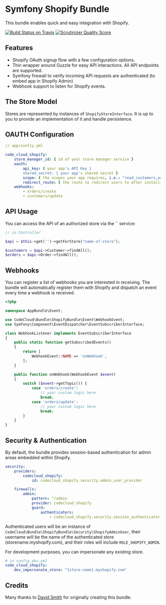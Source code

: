 # Symfony Shopify Bundle

This bundle enables quick and easy integration with Shopify.

[![Build Status on Travis](https://img.shields.io/travis/Richtermeister/symfony-shopify-bundle/master.svg)](http://travis-ci.org/Richtermeister/symfony-shopify-bundle)
[![Scrutinizer Quality Score](https://img.shields.io/scrutinizer/g/Richtermeister/symfony-shopify-bundle.svg)](https://scrutinizer-ci.com/g/Richtermeister/symfony-shopify-bundle/)

## Features

* Shopify OAuth signup flow with a few configuration options.
* Thin wrapper around Guzzle for easy API interactions. All API endpoints are supported.
* Symfony firewall to verify incoming API requests are authenticated (to embed app in Shopify Admin)
* Webhook support to listen for Shopify events.

## The Store Model

Stores are represented by instances of `ShopifyStoreInterface`. It is up to you to provide an implementation of it and handle persistence.

## OAUTH Configuration

``` yml
// app/confiy.yml

code_cloud_shopify:
    store_manager_id: { id of your store manager service }
    oauth:
        api_key: { your app's API Key }
        shared_secret: { your app's shared secret } 
        scope: { the scopes your app requires, i.e.: "read_customers,write_customers" }
        redirect_route: { the route to redirect users to after installing the app, i.e.: "admin_dashboard".. }
    webhooks:
        - orders/create
        - customers/update
```

## API Usage

You can access the API of an authorized store via the `` service:
 
``` php
// in Controller

$api = $this->get('')->getForStore("name-of-store");

$customers = $api->Customer->findAll();
$orders = $api->Order->findAll();
```

## Webhooks

You can register a list of webhooks you are interested in receiving. 
The bundle will automatically register them with Shopify and dispatch an event every time a webhook is received.

```php
<?php

namespace AppBundle\Event;

use CodeCloud\Bundle\ShopifyBundle\Event\WebhookEvent;
use Symfony\Component\EventDispatcher\EventSubscriberInterface;

class WebhookListener implements EventSubscriberInterface
{
    public static function getSubscribedEvents()
    {
        return [
            WebhookEvent::NAME => 'onWebhook',
        ];
    }

    public function onWebhook(WebhookEvent $event)
    {
        switch ($event->getTopic()) {
            case 'orders/create':
                // your custom logic here
                break;
            case 'orders/update':
                // your custom logic here
                break;
        }
    }
}

```

## Security & Authentication

By default, the bundle provides session-based authentication for admin areas embedded within Shopify.

```yaml
security:
    providers:
        codecloud_shopify:
            id: codecloud_shopify.security.admin_user_provider

    firewalls:
        admin:
            pattern: ^/admin
            provider: codecloud_shopify
            guard:
                authenticators:
                    - codecloud_shopify.security.session_authenticator
```

Authenticated users will be an instance of `CodeCloud\Bundle\ShopifyBundle\Security\ShopifyAdminUser`,
their username will be the name of the authenticated store (storename.myshopify.com), and their roles will include `ROLE_SHOPIFY_ADMIN`.

For development purposes, you can impersonate any existing store.

```yaml
# in config_dev.yml
code_cloud_shopify:
    dev_impersonate_store: "{store-name}.myshopify.com"
```

## Credits

Many thanks to [David Smith](http://code-cloud.uk) for originally creating this bundle.
